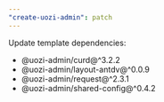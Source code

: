 ```yaml
---
"create-uozi-admin": patch
---
```


Update template dependencies:
- @uozi-admin/curd@^3.2.2
- @uozi-admin/layout-antdv@^0.0.9
- @uozi-admin/request@^2.3.1
- @uozi-admin/shared-config@^0.4.2
